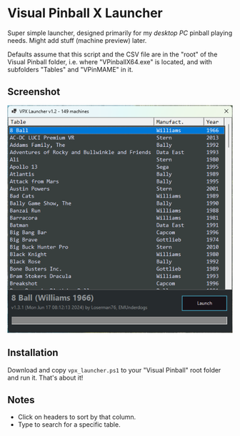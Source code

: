 # Visual Pinball X Launcher

 Super simple launcher, designed primarily for my *desktop PC* pinball playing needs.  Might add stuff (machine preview) later.

 Defaults assume that this script and the CSV file are in the "root" of the Visual Pinball folder, i.e. where "VPinballX64.exe" is located, and with subfolders "Tables" and "VPinMAME" in it.

## Screenshot

![Launcher](vpx_launcher_12.png "Visual Pinball X Launcher")

## Installation

Download and copy `vpx_launcher.ps1` to your "Visual Pinball" root folder and run it.  That's about it!

## Notes

* Click on headers to sort by that column.
* Type to search for a specific table.
